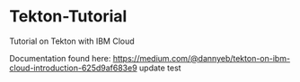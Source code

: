 # Tekton-Tutorial
Tutorial on Tekton with IBM Cloud

Documentation found here: https://medium.com/@dannyeb/tekton-on-ibm-cloud-introduction-625d9af683e9
update test
